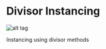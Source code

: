 # Divisor Instancing
![alt tag](http://nccastaff.bournemouth.ac.uk/jmacey/GraphicsLib/Demos/Instancing.png)

Instancing using divisor methods
